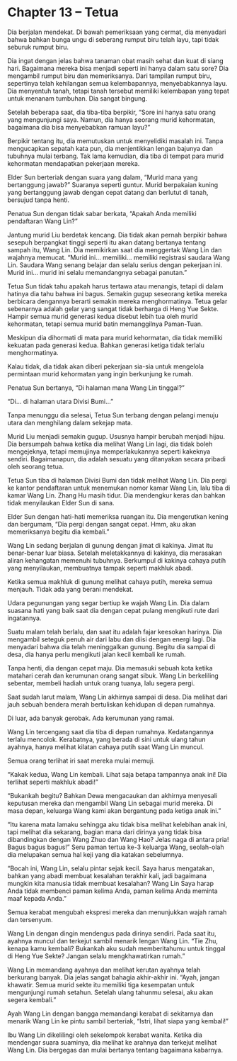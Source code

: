 # Chapter 13 – Tetua

Dia berjalan mendekat. Di bawah pemeriksaan yang cermat, dia menyadari bahwa bahkan bunga ungu di seberang rumput biru telah layu, tapi tidak seburuk rumput biru.

Dia ingat dengan jelas bahwa tanaman obat masih sehat dan kuat di siang hari. Bagaimana mereka bisa menjadi seperti ini hanya dalam satu sore? Dia mengambil rumput biru dan memeriksanya. Dari tampilan rumput biru, sepertinya telah kehilangan semua kelembapannya, menyebabkannya layu. Dia menyentuh tanah, tetapi tanah tersebut memiliki kelembapan yang tepat untuk menanam tumbuhan. Dia sangat bingung.

Setelah beberapa saat, dia tiba-tiba berpikir, “Sore ini hanya satu orang yang mengunjungi saya. Namun, dia hanya seorang murid kehormatan, bagaimana dia bisa menyebabkan ramuan layu?”

Berpikir tentang itu, dia memutuskan untuk menyelidiki masalah ini. Tanpa mengucapkan sepatah kata pun, dia menjentikkan lengan bajunya dan tubuhnya mulai terbang. Tak lama kemudian, dia tiba di tempat para murid kehormatan mendapatkan pekerjaan mereka.

Elder Sun berteriak dengan suara yang dalam, “Murid mana yang bertanggung jawab?” Suaranya seperti guntur. Murid berpakaian kuning yang bertanggung jawab dengan cepat datang dan berlutut di tanah, bersujud tanpa henti.

Penatua Sun dengan tidak sabar berkata, “Apakah Anda memiliki pendaftaran Wang Lin?”

Jantung murid Liu berdetak kencang. Dia tidak akan pernah berpikir bahwa sesepuh berpangkat tinggi seperti itu akan datang bertanya tentang sampah itu, Wang Lin. Dia memikirkan saat dia menggertak Wang Lin dan wajahnya memucat. “Murid ini… memiliki… memiliki registrasi saudara Wang Lin. Saudara Wang senang belajar dan selalu serius dengan pekerjaan ini. Murid ini… murid ini selalu memandangnya sebagai panutan.”

Tetua Sun tidak tahu apakah harus tertawa atau menangis, tetapi di dalam hatinya dia tahu bahwa ini bagus. Semakin gugup seseorang ketika mereka berbicara dengannya berarti semakin mereka menghormatinya. Tetua gelar sebenarnya adalah gelar yang sangat tidak berharga di Heng Yue Sekte. Hampir semua murid generasi kedua disebut lebih tua oleh murid kehormatan, tetapi semua murid batin memanggilnya Paman-Tuan.

Meskipun dia dihormati di mata para murid kehormatan, dia tidak memiliki kekuatan pada generasi kedua. Bahkan generasi ketiga tidak terlalu menghormatinya.

Kalau tidak, dia tidak akan diberi pekerjaan sia-sia untuk mengelola permintaan murid kehormatan yang ingin berkunjung ke rumah.

Penatua Sun bertanya, “Di halaman mana Wang Lin tinggal?”

“Di… di halaman utara Divisi Bumi…”

Tanpa menunggu dia selesai, Tetua Sun terbang dengan pelangi menuju utara dan menghilang dalam sekejap mata.

Murid Liu menjadi semakin gugup. Ususnya hampir berubah menjadi hijau. Dia bersumpah bahwa ketika dia melihat Wang Lin lagi, dia tidak boleh mengejeknya, tetapi memujinya memperlakukannya seperti kakeknya sendiri. Bagaimanapun, dia adalah sesuatu yang ditanyakan secara pribadi oleh seorang tetua.

Tetua Sun tiba di halaman Divisi Bumi dan tidak melihat Wang Lin. Dia pergi ke kantor pendaftaran untuk menemukan nomor kamar Wang Lin, lalu tiba di kamar Wang Lin. Zhang Hu masih tidur. Dia mendengkur keras dan bahkan tidak menyilaukan Elder Sun di sana.

Elder Sun dengan hati-hati memeriksa ruangan itu. Dia mengerutkan kening dan bergumam, “Dia pergi dengan sangat cepat. Hmm, aku akan memeriksanya begitu dia kembali.”

Wang Lin sedang berjalan di gunung dengan jimat di kakinya. Jimat itu benar-benar luar biasa. Setelah meletakkannya di kakinya, dia merasakan aliran kehangatan memenuhi tubuhnya. Berkumpul di kakinya cahaya putih yang menyilaukan, membuatnya tampak seperti makhluk abadi.

Ketika semua makhluk di gunung melihat cahaya putih, mereka semua menjauh. Tidak ada yang berani mendekat.

Udara pegunungan yang segar bertiup ke wajah Wang Lin. Dia dalam suasana hati yang baik saat dia dengan cepat pulang mengikuti rute dari ingatannya.

Suatu malam telah berlalu, dan saat itu adalah fajar keesokan harinya. Dia mengambil seteguk penuh air dari labu dan diisi dengan energi lagi. Dia menyadari bahwa dia telah meninggalkan gunung. Begitu dia sampai di desa, dia hanya perlu mengikuti jalan kecil kembali ke rumah.

Tanpa henti, dia dengan cepat maju. Dia memasuki sebuah kota ketika matahari cerah dan kerumunan orang sangat sibuk. Wang Lin berkeliling sebentar, membeli hadiah untuk orang tuanya, lalu segera pergi.

Saat sudah larut malam, Wang Lin akhirnya sampai di desa. Dia melihat dari jauh sebuah bendera merah bertuliskan kehidupan di depan rumahnya.

Di luar, ada banyak gerobak. Ada kerumunan yang ramai.

Wang Lin tercengang saat dia tiba di depan rumahnya. Kedatangannya terlalu mencolok. Kerabatnya, yang berada di sini untuk ulang tahun ayahnya, hanya melihat kilatan cahaya putih saat Wang Lin muncul.

Semua orang terlihat iri saat mereka mulai memuji.

“Kakak kedua, Wang Lin kembali. Lihat saja betapa tampannya anak ini! Dia terlihat seperti makhluk abadi!”

“Bukankah begitu? Bahkan Dewa mengacaukan dan akhirnya menyesali keputusan mereka dan mengambil Wang Lin sebagai murid mereka. Di masa depan, keluarga Wang kami akan bergantung pada ketiga anak ini.”

“Itu karena mata lamaku sehingga aku tidak bisa melihat kelebihan anak ini, tapi melihat dia sekarang, bagian mana dari dirinya yang tidak bisa dibandingkan dengan Wang Zhuo dan Wang Hao? Jelas naga di antara pria! Bagus bagus bagus!” Seru paman tertua ke-3 keluarga Wang, seolah-olah dia melupakan semua hal keji yang dia katakan sebelumnya.

“Bocah ini, Wang Lin, selalu pintar sejak kecil. Saya harus mengatakan, bahkan yang abadi membuat kesalahan terakhir kali, jadi bagaimana mungkin kita manusia tidak membuat kesalahan? Wang Lin Saya harap Anda tidak membenci paman kelima Anda, paman kelima Anda meminta maaf kepada Anda.”

Semua kerabat mengubah ekspresi mereka dan menunjukkan wajah ramah dan tersenyum.

Wang Lin dengan dingin mendengus pada dirinya sendiri. Pada saat itu, ayahnya muncul dan terkejut sambil menarik lengan Wang Lin. “Tie Zhu, kenapa kamu kembali? Bukankah aku sudah memberitahumu untuk tinggal di Heng Yue Sekte? Jangan selalu mengkhawatirkan rumah.”

Wang Lin memandang ayahnya dan melihat kerutan ayahnya telah berkurang banyak. Dia jelas sangat bahagia akhir-akhir ini. “Ayah, jangan khawatir. Semua murid sekte itu memiliki tiga kesempatan untuk mengunjungi rumah setahun. Setelah ulang tahunmu selesai, aku akan segera kembali.”

Ayah Wang Lin dengan bangga memandangi kerabat di sekitarnya dan menarik Wang Lin ke pintu sambil berteriak, “Istri, lihat siapa yang kembali!”

Ibu Wang Lin dikelilingi oleh sekelompok kerabat wanita. Ketika dia mendengar suara suaminya, dia melihat ke arahnya dan terkejut melihat Wang Lin. Dia bergegas dan mulai bertanya tentang bagaimana kabarnya.
